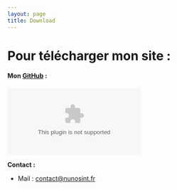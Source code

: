 ```yaml
---
layout: page
title: Download
---
```


# Pour télécharger mon site : 



#### Mon [GitHub](https://github.com/nunosint) : 

[![Télécharger](https://snt.nunosint.fr/HTML.zip)]()

**Contact :**

* Mail : [contact@nunosint.fr](mailto:contact@nunosint.fr)

